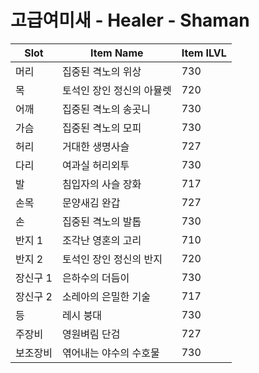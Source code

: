 #  고급여미새 -  Healer -  Shaman

| Slot | Item Name | Item ILVL |
|------|-----------|-----------|
| 머리 | 집중된 격노의 위상 | 730 |
| 목 | 토석인 장인 정신의 아뮬렛 | 720 |
| 어깨 | 집중된 격노의 송곳니 | 730 |
| 가슴 | 집중된 격노의 모피 | 730 |
| 허리 | 거대한 생명사슬 | 727 |
| 다리 | 여과실 허리외투 | 730 |
| 발 | 침입자의 사슬 장화 | 717 |
| 손목 | 문양새김 완갑 | 727 |
| 손 | 집중된 격노의 발톱 | 730 |
| 반지 1 | 조각난 영혼의 고리 | 710 |
| 반지 2 | 토석인 장인 정신의 반지 | 720 |
| 장신구 1 | 은하수의 더듬이 | 730 |
| 장신구 2 | 소레아의 은밀한 기술 | 717 |
| 등 | 레시 붕대 | 730 |
| 주장비 | 영원벼림 단검 | 727 |
| 보조장비 | 엮어내는 야수의 수호물 | 730 |
